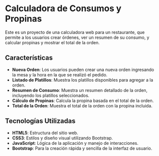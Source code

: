 # Calculadora de Consumos y Propinas

Este es un proyecto de una calculadora web para un restaurante, que permite a los usuarios crear órdenes, ver un resumen de su consumo, y calcular propinas y mostrar el total de la orden.

## Características

- **Nueva Orden**: Los usuarios pueden crear una nueva orden ingresando la mesa y la hora en la que se realizó el pedido.
- **Listado de Platillos**: Muestra los platillos disponibles para agregar a la orden.
- **Resumen de Consumo**: Muestra un resumen detallado de la orden, incluyendo los platillos seleccionados.
- **Cálculo de Propinas**: Calcula la propina basada en el total de la orden.
- **Total de la Orden**: Muestra el total de la orden con la propina incluida.

## Tecnologías Utilizadas

- **HTML5**: Estructura del sitio web.
- **CSS3**: Estilos y diseño visual utilizando Bootstrap.
- **JavaScript**: Lógica de la aplicación y manejo de interacciones.
- **Bootstrap**: Para la creación rápida y sencilla de la interfaz de usuario.


